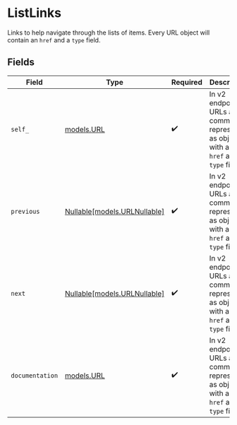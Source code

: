 # ListLinks

Links to help navigate through the lists of items. Every URL object will contain an `href` and a `type` field.


## Fields

| Field                                                                                      | Type                                                                                       | Required                                                                                   | Description                                                                                |
| ------------------------------------------------------------------------------------------ | ------------------------------------------------------------------------------------------ | ------------------------------------------------------------------------------------------ | ------------------------------------------------------------------------------------------ |
| `self_`                                                                                    | [models.URL](../models/url.md)                                                             | :heavy_check_mark:                                                                         | In v2 endpoints, URLs are commonly represented as objects with an `href` and `type` field. |
| `previous`                                                                                 | [Nullable[models.URLNullable]](../models/urlnullable.md)                                   | :heavy_check_mark:                                                                         | In v2 endpoints, URLs are commonly represented as objects with an `href` and `type` field. |
| `next`                                                                                     | [Nullable[models.URLNullable]](../models/urlnullable.md)                                   | :heavy_check_mark:                                                                         | In v2 endpoints, URLs are commonly represented as objects with an `href` and `type` field. |
| `documentation`                                                                            | [models.URL](../models/url.md)                                                             | :heavy_check_mark:                                                                         | In v2 endpoints, URLs are commonly represented as objects with an `href` and `type` field. |